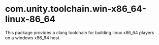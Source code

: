 # com.unity.toolchain.win-x86_64-linux-86_64

This package provides a clang toolchain for building linux x86_64 players on a windows x86_64 host.

